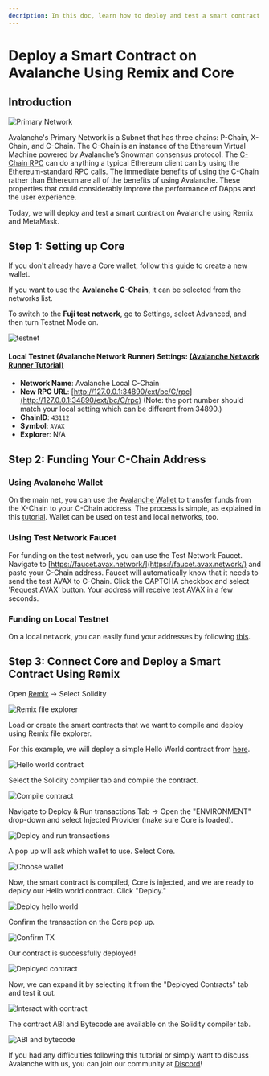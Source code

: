 ```yaml
---
decription: In this doc, learn how to deploy and test a smart contract on Avalanche using Remix and MetaMask.
---
```


# Deploy a Smart Contract on Avalanche Using Remix and Core

## Introduction

![Primary Network](</img/image(21).png>)

Avalanche's Primary Network is a Subnet that has three chains: P-Chain, X-Chain,
and C-Chain. The C-Chain is an instance of the Ethereum Virtual Machine powered
by Avalanche’s Snowman consensus protocol. The [C-Chain
RPC](../../apis/avalanchego/apis/c-chain.md) can do anything a typical Ethereum
client can by using the Ethereum-standard RPC calls. The immediate benefits of
using the C-Chain rather than Ethereum are all of the benefits of using
Avalanche. These properties that could considerably improve the performance of
DApps and the user experience.

Today, we will deploy and test a smart contract on Avalanche using Remix and MetaMask.

## Step 1: Setting up Core

If you don't already have a Core wallet, follow this 
[guide](https://support.avax.network/en/articles/6100129-core-extension-how-do-i-create-a-new-wallet)
to create a new wallet. 

If you want to use the **Avalanche C-Chain**, it can be selected from the networks list.

To switch to the **Fuji test network**, go to Settings, select Advanced, and then turn Testnet Mode on.

<div style={{textAlign: 'center'}}>

![testnet](/img/remix-core-guide/testnet.png)

</div>

#### **Local Testnet (Avalanche Network Runner) Settings:** [(Avalanche Network Runner Tutorial)](../../subnets/network-runner.md)

- **Network Name**: Avalanche Local C-Chain
- **New RPC URL**:
  [http://127.0.0.1:34890/ext/bc/C/rpc](http://127.0.0.1:34890/ext/bc/C/rpc)
  (Note: the port number should match your local setting which can be different
  from 34890.)
- **ChainID**: `43112`
- **Symbol**: `AVAX`
- **Explorer**: N/A

## Step 2: Funding Your C-Chain Address

### **Using Avalanche Wallet**

On the main net, you can use the [Avalanche
Wallet](https://wallet.avax.network/) to transfer funds from the X-Chain to your
C-Chain address. The process is simple, as explained in this
[tutorial](https://support.avax.network/en/articles/6169872-how-to-make-a-cross-chain-transfer-in-the-avalanche-wallet).
Wallet can be used on test and local networks, too.

### **Using Test Network Faucet**

For funding on the test network, you can use the Test Network Faucet. Navigate
to [https://faucet.avax.network/](https://faucet.avax.network/) and paste your
C-Chain address. Faucet will automatically know that it needs to send the test
AVAX to C-Chain. Click the CAPTCHA checkbox and select 'Request AVAX' button.
Your address will receive test AVAX in a few seconds.

### Funding on Local Testnet

On a local network, you can easily fund your addresses by following
[this](../../subnets/build-first-subnet.md#importing-the-test-private-key).


## Step 3: Connect Core and Deploy a Smart Contract Using Remix

Open [Remix](https://remix.ethereum.org/) -&gt; Select Solidity

![Remix file explorer](/img/remix-core-guide/remix.png)

Load or create the smart contracts that we want to compile and deploy using Remix file explorer.

For this example, we will deploy a simple Hello World contract from [here](https://blog.chain.link/how-to-create-a-hello-world-smart-contract-with-solidity/).

![Hello world contract](/img/remix-core-guide/contract.png)

Select the Solidity compiler tab and compile the contract.

![Compile contract](/img/remix-core-guide/compile.png)

Navigate to Deploy & Run transactions Tab -&gt; Open the "ENVIRONMENT" drop-down and select Injected Provider (make sure Core is loaded).

![Deploy and run transactions](/img/remix-core-guide/provider.png)

A pop up will ask which wallet to use. Select Core.

<div style={{textAlign: 'center'}}>

![Choose wallet](/img/remix-core-guide/wallet.png)

</div>

Now, the smart contract is compiled, Core is injected, and we are ready to
deploy our Hello world contract. Click "Deploy."

![Deploy hello world](/img/remix-core-guide/deploy.png)

Confirm the transaction on the Core pop up.

<div style={{textAlign: 'center'}}>

![Confirm TX](/img/remix-core-guide/approve.png)

</div>

Our contract is successfully deployed!

![Deployed contract](/img/remix-core-guide/deployed.png)

Now, we can expand it by selecting it from the "Deployed Contracts" tab and test it out.

<div style={{textAlign: 'center'}}>

![Interact with contract](/img/remix-core-guide/interact.png)

</div>

The contract ABI and Bytecode are available on the Solidity compiler tab.

<div style={{textAlign: 'center'}}>

![ABI and bytecode](/img/remix-core-guide/ABI-bytecode.png)

</div>

If you had any difficulties following this tutorial or simply want to discuss
Avalanche with us, you can join our community at
[Discord](https://chat.avalabs.org/)!
